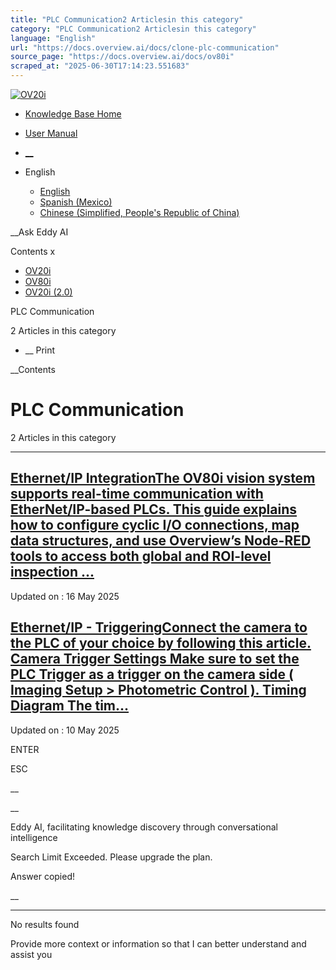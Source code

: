 ```yaml
---
title: "PLC Communication2 Articlesin this category"
category: "PLC Communication2 Articlesin this category"
language: "English"
url: "https://docs.overview.ai/docs/clone-plc-communication"
source_page: "https://docs.overview.ai/docs/ov80i"
scraped_at: "2025-06-30T17:14:23.551683"
---
```


[ ![OV20i](https://cdn.document360.io/logo/863daf20-40fe-49e9-9c91-e3c6cfba55d1/2e22ebf07a24460d8065cff0cb46d3d4-OverviewLogo.png) ](https://www.overview.ai)

  * [Knowledge Base Home](https://docs.overview.ai)
  * [User Manual](https://docs.overview.ai/docs)



  * [ __](/v1/en)
  * English

    * [ English ](/docs/en/clone-plc-communication "en")
    * [ Spanish \(Mexico\) ](/docs/es-mx/clone-plc-communication "es-mx")
    * [ Chinese \(Simplified, People's Republic of China\) ](/docs/zh-cn/ov80i-plc-communication "zh-cn")




__Ask Eddy AI

Contents x

  * [ OV20i  ](start-here)
  * [ OV80i  ](start-here-1)
  * [ OV20i \(2.0\)  ](faq)



PLC Communication

2 Articles  in this category




  *  __ Print




 __Contents

# PLC Communication

2 Articles  in this category

* * *

## [Ethernet/IP IntegrationThe OV80i vision system supports real-time communication with EtherNet/IP-based PLCs. This guide explains how to configure cyclic I/O connections, map data structures, and use Overview’s Node-RED tools to access both global and ROI-level inspection ...](/docs/clone-ethernetip-integration-1)

Updated on : 16 May 2025

## [Ethernet/IP - TriggeringConnect the camera to the PLC of your choice by following this article. Camera Trigger Settings Make sure to set the PLC Trigger as a trigger on the camera side \( Imaging Setup > Photometric Control \). Timing Diagram The tim...](/docs/trigger-using-a-plc-ethernet-1)

Updated on : 10 May 2025

ENTER

ESC

 __

__

Eddy AI, facilitating knowledge discovery through conversational intelligence

Search Limit Exceeded. Please upgrade the plan.

Answer copied\!

__

__ __

No results found

Provide more context or information so that I can better understand and assist you

